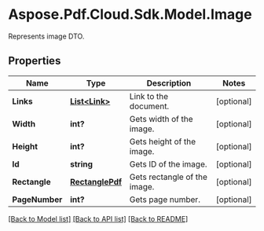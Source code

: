 ﻿# Aspose.Pdf.Cloud.Sdk.Model.Image
Represents image DTO.

## Properties

Name | Type | Description | Notes
------------ | ------------- | ------------- | -------------
**Links** | [**List&lt;Link&gt;**](Link.md) | Link to the document. | [optional] 
**Width** | **int?** | Gets width of the image. | [optional] 
**Height** | **int?** | Gets height of the image. | [optional] 
**Id** | **string** | Gets ID of the image. | [optional] 
**Rectangle** | [**RectanglePdf**](RectanglePdf.md) | Gets rectangle of the image. | [optional] 
**PageNumber** | **int?** | Gets page number. | [optional] 

[[Back to Model list]](../README.md#documentation-for-models) [[Back to API list]](../README.md#documentation-for-api-endpoints) [[Back to README]](../README.md)

